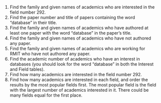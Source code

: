1. Find the family and given names of academics who are interested in the field
   number 292.
2. Find the paper number and title of papers containing the word “database” in
   their title.
3. Find the family and given names of academics who have authored at least one
   paper with the word “database” in the paper’s title.
4. Find the family and given names of academics who have not authored any paper.
5. Find the family and given names of academics who are working for RMIT who
   have not authored any paper.
6. Find the academic number of academics who have an interest in databases (you
   should look for the word “database” in both the Interest and Field tables).
7. Find how many academics are interested in the field number 292.
8. Find how many academics are interested in each field, and order the results
   by the most popular fields first. The most popular field is the field with
   the largest number of academics interested in it. There could be many fields
   equal for the first place.

